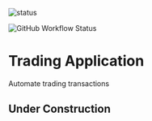 ![status](https://github.com/emylincon/TradingApp/workflows/PythonTest/badge.svg)

![GitHub Workflow Status](https://img.shields.io/github/workflow/status/emylincon/TradingApp/PythonTest?style=for-the-badge)
# Trading Application
Automate trading transactions

## Under Construction

